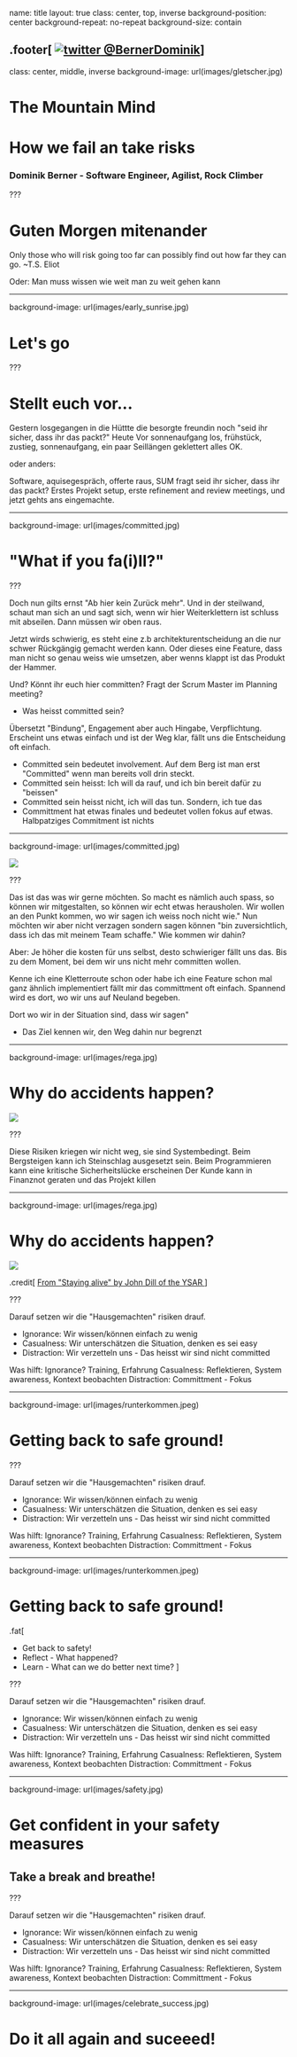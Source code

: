 name: title
layout: true
class: center, top, inverse
background-position: center
background-repeat: no-repeat
background-size: contain

.footer[ [![twitter](twitter_icon.png) @BernerDominik](https://twitter.com/BernerDominik)]
---
class: center, middle, inverse
background-image: url(images/gletscher.jpg)

# The Mountain Mind
# How we fail an take risks

### Dominik Berner - Software Engineer, Agilist, Rock Climber



???

# Guten Morgen mitenander

Only those who will risk going too far can possibly find out how far they can go. ~T.S. Eliot

Oder: Man muss wissen wie weit man zu weit gehen kann

---
background-image: url(images/early_sunrise.jpg)
# Let's go
???

# Stellt euch vor...

Gestern losgegangen in die Hüttte die besorgte freundin noch "seid ihr sicher, dass ihr das packt?" Heute Vor sonnenaufgang los, frühstück, zustieg, sonnenaufgang, ein paar Seillängen geklettert alles OK. 

oder anders: 

Software, aquisegespräch, offerte raus, SUM fragt seid ihr sicher, dass ihr das packt? Erstes Projekt setup, erste refinement and review meetings, und jetzt gehts ans eingemachte. 

---
background-image: url(images/committed.jpg)
# "What if you fa(i)ll?"


???

Doch nun gilts ernst "Ab hier kein Zurück mehr". Und in der steilwand, schaut man sich an und sagt sich, wenn wir hier Weiterklettern ist schluss mit abseilen. Dann müssen wir oben raus. 

 Jetzt wirds schwierig, es steht eine z.b architekturentscheidung an die nur schwer Rückgängig gemacht werden kann. Oder dieses eine Feature, dass man nicht so genau weiss wie umsetzen, aber wenns klappt ist das Produkt der Hammer. 

Und? Könnt ihr euch hier committen? Fragt der Scrum Master im Planning meeting? 

* Was heisst committed sein? 

Übersetzt "Bindung", Engagement aber auch Hingabe, Verpflichtung. 
Erscheint uns etwas einfach und ist der Weg klar, fällt uns die Entscheidung oft einfach.

* Committed sein bedeutet involvement. Auf dem Berg ist man erst "Committed" wenn man bereits voll drin steckt. 
* Committed sein heisst: Ich will da rauf, und ich bin bereit dafür zu "beissen"
* Committed sein heisst nicht, ich will das tun. Sondern, ich tue das
* Committment hat etwas finales und bedeutet vollen fokus auf etwas. Halbpatziges Commitment ist nichts

---
background-image: url(images/committed.jpg)

![](images/dangermeter_catastrophic.png)

???

Das ist das was wir gerne möchten. So macht es nämlich auch spass, so können wir mitgestalten, so können wir echt etwas herausholen. 
Wir wollen an den Punkt kommen, wo wir sagen ich weiss noch nicht wie." Nun möchten wir aber nicht verzagen sondern sagen können "bin zuversichtlich, dass ich das mit meinem Team schaffe." Wie kommen wir dahin? 


Aber: Je höher die kosten für uns selbst, desto schwieriger fällt uns das. Bis zu dem Moment, bei dem wir uns nicht mehr committen wollen. 

Kenne ich eine Kletterroute schon oder habe ich eine Feature schon mal ganz ähnlich implementiert fällt mir das committment oft einfach. 
Spannend wird es dort, wo wir uns auf Neuland begeben. 

Dort wo wir in der Situation sind, dass wir sagen"

* Das Ziel kennen wir, den Weg dahin nur begrenzt

---
background-image: url(images/rega.jpg)
# Why do accidents happen?


![](images/inherent_risk.png)

???

Diese Risiken kriegen wir nicht weg, sie sind Systembedingt. Beim Bergsteigen kann ich Steinschlag ausgesetzt sein. 
Beim Programmieren kann eine kritische Sicherheitslücke erscheinen
Der Kunde kann in Finanznot geraten und das Projekt killen

---
background-image: url(images/rega.jpg)
# Why do accidents happen?


![](images/accidents-reasons.png)

.credit[  [From "Staying alive" by John Dill of the YSAR ](http://www.bluebison.net/yosar/alive.htm)]

???

Darauf setzen wir die "Hausgemachten" risiken drauf. 

* Ignorance: Wir wissen/können einfach zu wenig
* Casualness: Wir unterschätzen die Situation, denken es sei easy
* Distraction: Wir verzetteln uns - Das heisst wir sind nicht committed


Was hilft:
Ignorance? Training, Erfahrung
Casualness: Reflektieren, System awareness, Kontext beobachten
Distraction: Committment - Fokus

---
background-image: url(images/runterkommen.jpeg)
# Getting back to safe ground!


???

Darauf setzen wir die "Hausgemachten" risiken drauf. 

* Ignorance: Wir wissen/können einfach zu wenig
* Casualness: Wir unterschätzen die Situation, denken es sei easy
* Distraction: Wir verzetteln uns - Das heisst wir sind nicht committed


Was hilft:
Ignorance? Training, Erfahrung
Casualness: Reflektieren, System awareness, Kontext beobachten
Distraction: Committment - Fokus


---
background-image: url(images/runterkommen.jpeg)
# Getting back to safe ground!


.fat[

* Get back to safety!
* Reflect - What happened?
* Learn - What can we do better next time?
]


???

Darauf setzen wir die "Hausgemachten" risiken drauf. 

* Ignorance: Wir wissen/können einfach zu wenig
* Casualness: Wir unterschätzen die Situation, denken es sei easy
* Distraction: Wir verzetteln uns - Das heisst wir sind nicht committed


Was hilft:
Ignorance? Training, Erfahrung
Casualness: Reflektieren, System awareness, Kontext beobachten
Distraction: Committment - Fokus

---
background-image: url(images/safety.jpg)
# Get confident in your safety measures

## Take a break and breathe!


???

Darauf setzen wir die "Hausgemachten" risiken drauf. 

* Ignorance: Wir wissen/können einfach zu wenig
* Casualness: Wir unterschätzen die Situation, denken es sei easy
* Distraction: Wir verzetteln uns - Das heisst wir sind nicht committed


Was hilft:
Ignorance? Training, Erfahrung
Casualness: Reflektieren, System awareness, Kontext beobachten
Distraction: Committment - Fokus

---
background-image: url(images/celebrate_success.jpg)
# Do it all again and suceeed!



